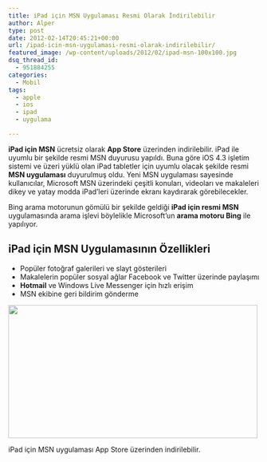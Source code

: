 ```yaml
---
title: iPad için MSN Uygulaması Resmi Olarak İndirilebilir
author: Alper
type: post
date: 2012-02-14T20:45:21+00:00
url: /ipad-icin-msn-uygulamasi-resmi-olarak-indirilebilir/
featured_image: /wp-content/uploads/2012/02/ipad-msn-100x100.jpg
dsq_thread_id:
  - 951884255
categories:
  - Mobil
tags:
  - apple
  - ios
  - ipad
  - uygulama

---
```

**iPad için MSN** ücretsiz olarak **App Store** üzerinden indirilebilir. iPad ile uyumlu bir şekilde resmi MSN duyurusu yapıldı. Buna göre iOS 4.3 işletim sistemi ve üzeri yüklü olan iPad tabletler için uyumlu olacak şekilde resmi **MSN uygulaması** duyurulmuş oldu. Yeni MSN uygulaması sayesinde kullanıcılar, Microsoft MSN üzerindeki çeşitli konuları, videoları ve makaleleri dikey ve yatay modda iPad&#8217;leri üzerinde ekranı kaydırarak görebilecekler.

Bing arama motorunun gömülü bir şekilde geldiği **iPad için resmi MSN** uygulamasında arama işlevi böylelikle Microsoft&#8217;un **arama motoru Bing** ile yapılıyor.

## iPad için MSN Uygulamasının Özellikleri

  * Popüler fotoğraf galerileri ve slayt gösterileri
  * Makalelerin popüler sosyal ağlar Facebook ve Twitter üzerinde paylaşımı
  * **Hotmail** ve Windows Live Messenger için hızlı erişim
  * MSN ekibine geri bildirim gönderme

<img class="aligncenter size-full wp-image-7768" title="ipad-msn" src="https://www.murekkep.org/wp-content/uploads/2012/02/ipad-msn.jpg" alt="" width="500" height="267" srcset="https://www.murekkep.org/wp-content/uploads/2012/02/ipad-msn.jpg 500w, https://www.murekkep.org/wp-content/uploads/2012/02/ipad-msn-400x213.jpg 400w, https://www.murekkep.org/wp-content/uploads/2012/02/ipad-msn-50x26.jpg 50w, https://www.murekkep.org/wp-content/uploads/2012/02/ipad-msn-234x125.jpg 234w" sizes="(max-width: 500px) 100vw, 500px" /> 

iPad için MSN uygulaması App Store üzerinden indirilebilir.